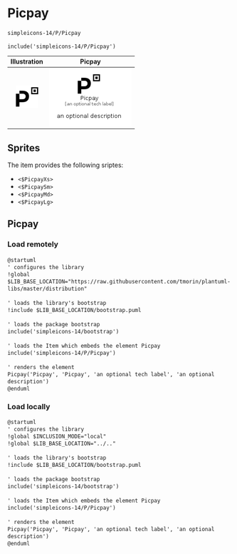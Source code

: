 # Picpay


```text
simpleicons-14/P/Picpay
```

```text
include('simpleicons-14/P/Picpay')
```



| Illustration | Picpay |
| :---: | :---: |
| ![illustration for Illustration](../../simpleicons-14/P/Picpay.png) | ![illustration for Picpay](../../simpleicons-14/P/Picpay.Local.png) |



## Sprites
The item provides the following sriptes:

- `<$PicpayXs>`
- `<$PicpaySm>`
- `<$PicpayMd>`
- `<$PicpayLg>`





## Picpay

### Load remotely
```plantuml
@startuml
' configures the library
!global $LIB_BASE_LOCATION="https://raw.githubusercontent.com/tmorin/plantuml-libs/master/distribution"

' loads the library's bootstrap
!include $LIB_BASE_LOCATION/bootstrap.puml

' loads the package bootstrap
include('simpleicons-14/bootstrap')

' loads the Item which embeds the element Picpay
include('simpleicons-14/P/Picpay')

' renders the element
Picpay('Picpay', 'Picpay', 'an optional tech label', 'an optional description')
@enduml
```

### Load locally
```plantuml
@startuml
' configures the library
!global $INCLUSION_MODE="local"
!global $LIB_BASE_LOCATION="../.."

' loads the library's bootstrap
!include $LIB_BASE_LOCATION/bootstrap.puml

' loads the package bootstrap
include('simpleicons-14/bootstrap')

' loads the Item which embeds the element Picpay
include('simpleicons-14/P/Picpay')

' renders the element
Picpay('Picpay', 'Picpay', 'an optional tech label', 'an optional description')
@enduml
```

